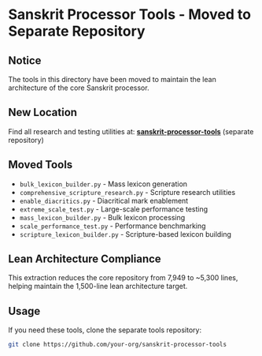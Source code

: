 # Sanskrit Processor Tools - Moved to Separate Repository

## Notice

The tools in this directory have been moved to maintain the lean architecture of the core Sanskrit processor.

## New Location

Find all research and testing utilities at:
**[sanskrit-processor-tools](https://github.com/your-org/sanskrit-processor-tools)** (separate repository)

## Moved Tools

- `bulk_lexicon_builder.py` - Mass lexicon generation
- `comprehensive_scripture_research.py` - Scripture research utilities
- `enable_diacritics.py` - Diacritical mark enablement
- `extreme_scale_test.py` - Large-scale performance testing
- `mass_lexicon_builder.py` - Bulk lexicon processing
- `scale_performance_test.py` - Performance benchmarking
- `scripture_lexicon_builder.py` - Scripture-based lexicon building

## Lean Architecture Compliance

This extraction reduces the core repository from 7,949 to ~5,300 lines, helping maintain the 1,500-line lean architecture target.

## Usage

If you need these tools, clone the separate tools repository:

```bash
git clone https://github.com/your-org/sanskrit-processor-tools
```